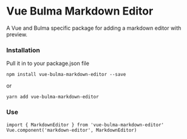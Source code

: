 # Vue Bulma Markdown Editor
A Vue and Bulma specific package for adding a markdown editor with preview.

### Installation
Pull it in to your package.json file

```
npm install vue-bulma-markdown-editor --save
```

or

```
yarn add vue-bulma-markdown-editor
```

### Use
```
import { MarkdownEditor } from 'vue-bulma-markdown-editor'
Vue.component('markdown-editor', MarkdownEditor)
```
